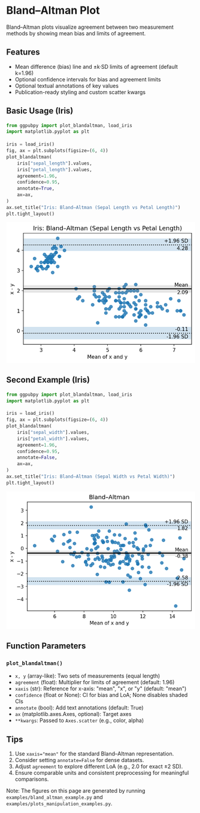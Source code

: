# Bland–Altman Plot

Bland–Altman plots visualize agreement between two measurement methods by showing mean bias and limits of agreement.

## Features

- Mean difference (bias) line and ±k·SD limits of agreement (default k=1.96)
- Optional confidence intervals for bias and agreement limits
- Optional textual annotations of key values
- Publication-ready styling and custom scatter kwargs

## Basic Usage (Iris)

```python
from ggpubpy import plot_blandaltman, load_iris
import matplotlib.pyplot as plt

iris = load_iris()
fig, ax = plt.subplots(figsize=(6, 4))
plot_blandaltman(
    iris["sepal_length"].values,
    iris["petal_length"].values,
    agreement=1.96,
    confidence=0.95,
    annotate=True,
    ax=ax,
)
ax.set_title("Iris: Bland–Altman (Sepal Length vs Petal Length)")
plt.tight_layout()
```

![Bland–Altman Example](../examples/bland_altman_example.png)

## Second Example (Iris)

```python
from ggpubpy import plot_blandaltman, load_iris
import matplotlib.pyplot as plt

iris = load_iris()
fig, ax = plt.subplots(figsize=(6, 4))
plot_blandaltman(
    iris["sepal_width"].values,
    iris["petal_width"].values,
    agreement=1.96,
    confidence=0.95,
    annotate=False,
    ax=ax,
)
ax.set_title("Iris: Bland–Altman (Sepal Width vs Petal Width)")
plt.tight_layout()
```

![Bland–Altman (Manipulated)](../examples/plots_manip_bland_altman.png)

## Function Parameters

### `plot_blandaltman()`

- `x, y` (array-like): Two sets of measurements (equal length)
- `agreement` (float): Multiplier for limits of agreement (default: 1.96)
- `xaxis` (str): Reference for x-axis: "mean", "x", or "y" (default: "mean")
- `confidence` (float or None): CI for bias and LoA; None disables shaded CIs
- `annotate` (bool): Add text annotations (default: True)
- `ax` (matplotlib.axes.Axes, optional): Target axes
- `**kwargs`: Passed to `Axes.scatter` (e.g., color, alpha)

## Tips

1. Use `xaxis="mean"` for the standard Bland–Altman representation.
2. Consider setting `annotate=False` for dense datasets.
3. Adjust `agreement` to explore different LoA (e.g., 2.0 for exact ±2 SD).
4. Ensure comparable units and consistent preprocessing for meaningful comparisons.

Note: The figures on this page are generated by running `examples/bland_altman_example.py` and `examples/plots_manipulation_examples.py`.

